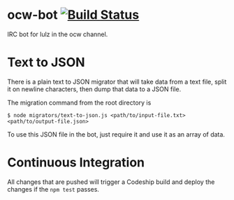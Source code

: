 ocw-bot [![Build Status](https://travis-ci.org/fiveisprime/ocw-bot.png?branch=master)](https://travis-ci.org/fiveisprime/ocw-bot)
=======

IRC bot for lulz in the ocw channel.

# Text to JSON

There is a plain text to JSON migrator that will take data from a text file,
split it on newline characters, then dump that data to a JSON file.

The migration command from the root directory is

    $ node migrators/text-to-json.js <path/to/input-file.txt> <path/to/output-file.json>

To use this JSON file in the bot, just require it and use it as an array of
data.

# Continuous Integration

All changes that are pushed will trigger a Codeship build and deploy the changes
if the `npm test` passes.
